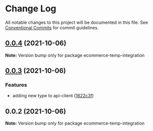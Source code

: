 # Change Log

All notable changes to this project will be documented in this file.
See [Conventional Commits](https://conventionalcommits.org) for commit guidelines.

## [0.0.4](https://github.com/vuestorefront/ecommerce-integration-boilerplate/compare/v0.0.3...v0.0.4) (2021-10-06)

**Note:** Version bump only for package ecommerce-temp-integration





## [0.0.3](https://github.com/vuestorefront/ecommerce-integration-boilerplate/compare/v0.0.2...v0.0.3) (2021-10-06)


### Features

* adding new type to api-client ([1822c3f](https://github.com/vuestorefront/ecommerce-integration-boilerplate/commit/1822c3fe3f74d772f94cdab6a54ad8b4928ddbb5))





## 0.0.2 (2021-10-06)

**Note:** Version bump only for package ecommerce-temp-integration
